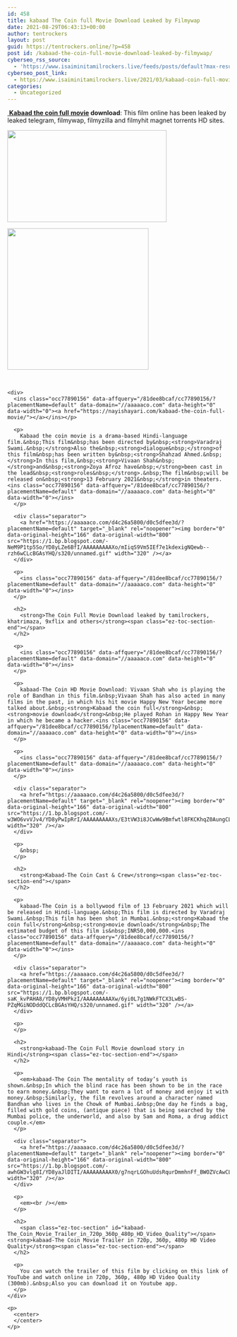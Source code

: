 ```yaml
---
id: 458
title: kabaad The Coin full Movie Download Leaked by Filmywap
date: 2021-08-29T06:43:13+00:00
author: tentrockers
layout: post
guid: https://tentrockers.online/?p=458
post id: /kabaad-the-coin-full-movie-download-leaked-by-filmywap/
cyberseo_rss_source:
  - 'https://www.isaiminitamilrockers.live/feeds/posts/default?max-results=150&start-index=151'
cyberseo_post_link:
  - https://www.isaiminitamilrockers.live/2021/03/kabaad-coin-full-movie-download-leaked.html
categories:
  - Uncategorized
---
```

<meta content="&nbsp; Kabaad the coin full &nbsp; movie download : This film online has been leaked by leaked telegram, filmywap, filmyzilla and filmyhit magnet tor..." name="twitter:description" />

  


<center>
</center>

<a href="https://nayishayari.com/kabaad-the-coin-full-movie/" target="_blank" rel="noopener">&nbsp;<strong>Kabaad the coin full</strong><span face="Verdana, Geneva, sans-serif">&nbsp;</span></a>**<a href="https://nayishayari.com/kabaad-the-coin-full-movie/" target="_blank" rel="noopener">movie</a> download**<span face="Verdana, Geneva, sans-serif">: This film online has been leaked by leaked telegram, filmywap, filmyzilla and filmyhit magnet torrents HD sites.</span><ins class="occ77890156" data-affquery="/81dee8bcaf/cc77890156/?placementName=default" data-domain="//aaaaaco.com" data-height="0" data-width="0"></ins>

<div>
  <div class="separator">
    <a href="https://1.bp.blogspot.com/-lUU3lXBM8Js/YD8x6EGEm1I/AAAAAAAAAXc/_nmozFp4DxwR09xNt2uBTcUiJPY8MC97QCLcBGAsYHQ/s1280/maxresdefault%2B%25282%2529.jpg"><img loading="lazy" border="0" data-original-height="720" data-original-width="1280" height="208" src="https://1.bp.blogspot.com/-lUU3lXBM8Js/YD8x6EGEm1I/AAAAAAAAAXc/_nmozFp4DxwR09xNt2uBTcUiJPY8MC97QCLcBGAsYHQ/w361-h208/maxresdefault%2B%25282%2529.jpg" width="361" /></a>
  </div>
  
  <p>
  </p>
  
  <div class="separator">
    <a href="https://nayishayari.com/kabaad-the-coin-full-movie/" target="_blank" rel="noopener"><img border="0" data-original-height="166" data-original-width="800" src="https://1.bp.blogspot.com/-fDgpa4SkYKM/YD8yDIjnWvI/AAAAAAAAAXg/FmbMpeIbET4CKcreYvLzji1md0oliGOIQCLcBGAsYHQ/s320/unnamed.gif" width="320" /></a>
  </div>
  
  <p>
    <span face="Verdana, Geneva, sans-serif"><br /></span></div> 
    
    <div>
      <ins class="occ77890156" data-affquery="/81dee8bcaf/cc77890156/?placementName=default" data-domain="//aaaaaco.com" data-height="0" data-width="0"><a href="https://nayishayari.com/kabaad-the-coin-full-movie/"></a></ins></p> 
      
      <p>
        Kabaad the coin movie is a drama-based Hindi-language film.&nbsp;This film&nbsp;has been directed by&nbsp;<strong>Varadraj Swami.&nbsp;</strong>Also the&nbsp;<strong>dialogue&nbsp;</strong>of this film&nbsp;has been written by&nbsp;<strong>Shahzad Ahmed.&nbsp;</strong>In this film,&nbsp;<strong>Vivaan Shah&nbsp;</strong>and&nbsp;<strong>Zoya Afroz have&nbsp;</strong>been cast in the lead&nbsp;<strong>roles&nbsp;</strong>.&nbsp;The film&nbsp;will be released on&nbsp;<strong>13 February 2021&nbsp;</strong>in theaters.<ins class="occ77890156" data-affquery="/81dee8bcaf/cc77890156/?placementName=default" data-domain="//aaaaaco.com" data-height="0" data-width="0"></ins>
      </p>
      
      <div class="separator">
        <a href="https://aaaaaco.com/d4c26a5800/d0c5dfee3d/?placementName=default" target="_blank" rel="noopener"><img border="0" data-original-height="166" data-original-width="800" src="https://1.bp.blogspot.com/-NeM9P1tp5So/YD8yLZe6BfI/AAAAAAAAAXo/mIiqS9Vm5IEf7e1kdexigNQewb--rzh6wCLcBGAsYHQ/s320/unnamed.gif" width="320" /></a>
      </div>
      
      <p>
        <ins class="occ77890156" data-affquery="/81dee8bcaf/cc77890156/?placementName=default" data-domain="//aaaaaco.com" data-height="0" data-width="0"></ins>
      </p>
      
      <h2>
        <strong>The Coin Full Movie Download leaked by tamilrockers, khatrimaza, 9xflix and others</strong><span class="ez-toc-section-end"></span>
      </h2>
      
      <p>
        <ins class="occ77890156" data-affquery="/81dee8bcaf/cc77890156/?placementName=default" data-domain="//aaaaaco.com" data-height="0" data-width="0"></ins>
      </p>
      
      <p>
        kabaad-The Coin HD Movie Download: Vivaan Shah who is playing the role of Bandhan in this film.&nbsp;Vivaan Shah has also acted in many films in the past, in which his hit movie Happy New Year became more talked about.&nbsp;<strong>Kabaad the coin full</strong>&nbsp;<strong>movie download</strong>&nbsp;He played Rohan in Happy New Year in which he became a hacker.<ins class="occ77890156" data-affquery="/81dee8bcaf/cc77890156/?placementName=default" data-domain="//aaaaaco.com" data-height="0" data-width="0"></ins>
      </p>
      
      <p>
        <ins class="occ77890156" data-affquery="/81dee8bcaf/cc77890156/?placementName=default" data-domain="//aaaaaco.com" data-height="0" data-width="0"></ins>
      </p>
      
      <div class="separator">
        <a href="https://aaaaaco.com/d4c26a5800/d0c5dfee3d/?placementName=default" target="_blank" rel="noopener"><img border="0" data-original-height="166" data-original-width="800" src="https://1.bp.blogspot.com/-w3WO6vvVJv4/YD8yPwIpRrI/AAAAAAAAAXs/E3tVW3i8JCwWw9Bmfwtl8FKCKhqZ0AungCLcBGAsYHQ/s320/unnamed.gif" width="320" /></a>
      </div>
      
      <p>
        &nbsp;
      </p>
      
      <h2>
        <strong>Kabaad-The Coin Cast & Crew</strong><span class="ez-toc-section-end"></span>
      </h2>
      
      <p>
        kabaad-The Coin is a bollywood film of 13 February 2021 which will be released in Hindi-language.&nbsp;This film is directed by Varadraj Swami.&nbsp;This film has been shot in Mumbai.&nbsp;<strong>Kabaad the coin full</strong>&nbsp;<strong>movie download</strong>&nbsp;The estimated budget of this film is&nbsp;INR50,000,000.<ins class="occ77890156" data-affquery="/81dee8bcaf/cc77890156/?placementName=default" data-domain="//aaaaaco.com" data-height="0" data-width="0"></ins>
      </p>
      
      <div class="separator">
        <a href="https://aaaaaco.com/d4c26a5800/d0c5dfee3d/?placementName=default" target="_blank" rel="noopener"><img border="0" data-original-height="166" data-original-width="800" src="https://1.bp.blogspot.com/-saK_kvPAHA8/YD8yVMHPkzI/AAAAAAAAAXw/6yi0L7g1NWkFTCX3LwBS-PZqMGiNODddQCLcBGAsYHQ/s320/unnamed.gif" width="320" /></a>
      </div>
      
      <p>
      </p>
      
      <h2>
        <strong>kabaad-The Coin Full Movie download story in Hindi</strong><span class="ez-toc-section-end"></span>
      </h2>
      
      <p>
        <em>kabaad-The Coin The mentality of today’s youth is shown.&nbsp;In which the blind race has been shown to be in the race to earn money.&nbsp;They want to earn a lot of money and enjoy it with money.&nbsp;Similarly, the film revolves around a character named Bandhan who lives in the Chowk of Mumbai.&nbsp;One day he finds a bag, filled with gold coins, (antique piece) that is being searched by the Mumbai police, the underworld, and also by Sam and Roma, a drug addict couple.</em>
      </p>
      
      <div class="separator">
        <a href="https://aaaaaco.com/d4c26a5800/d0c5dfee3d/?placementName=default" target="_blank" rel="noopener"><img border="0" data-original-height="166" data-original-width="800" src="https://1.bp.blogspot.com/-awhGW3vlg8I/YD8yaJlDITI/AAAAAAAAAX0/g7nqrLGOhuUdsRqurDmmhnFf_BWOZVcAwCLcBGAsYHQ/s320/unnamed.gif" width="320" /></a>
      </div>
      
      <p>
        <em><br /></em>
      </p>
      
      <h2>
        <span class="ez-toc-section" id="kabaad-The_Coin_Movie_Trailer_in_720p_360p_480p_HD_Video_Quality"></span><strong>kabaad-The Coin Movie Trailer in 720p, 360p, 480p HD Video Quality</strong><span class="ez-toc-section-end"></span>
      </h2>
      
      <p>
        You can watch the trailer of this film by clicking on this link of YouTube and watch online in 720p, 360p, 480p HD Video Quality (300mb).&nbsp;Also you can download it on Youtube app.
      </p>
    </div>
    
    <p>
      <center>
      </center>
    </p>